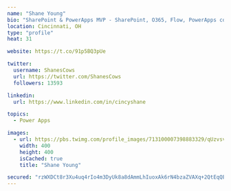 ```yaml
---
name: "Shane Young"
bio: "SharePoint & PowerApps MVP - SharePoint, O365, Flow, PowerApps consulting? @PowerApps911 | Pure Snark? You found it."
location: Cincinnati, OH
type: "profile"
heat: 31

website: https://t.co/91p5BQ3pUe

twitter:
  username: ShanesCows
  url: https://twitter.com/ShanesCows
  followers: 13593

linkedin:
  url: https://www.linkedin.com/in/cincyshane

topics:
  - Power Apps

images:
  - url: https://pbs.twimg.com/profile_images/713100007398883329/qUzvsvQ3_400x400.jpg
    width: 400
    height: 400
    isCached: true
    title: "Shane Young"

secured: "rzWXDCt8r3Xu4uq4rIo4m3DyUk8a8dAmmLhIuoxAk6rN4bzaZVAXq+2QtEqQEzxDAAMivxOs7q+MxfGMZeZPy5yrAyt2Xo4zx8NlN7+9ThzBZpFKUzBmiGDhIUwdP/flCdVWYlsUVcHSvIdKDfcersdopcvjaYx7siCc2m7vt3TOxT6GzDwNxqbKmlHMcRuYQ4eZ00Y62T6jefahGxSWbDU4WzSIqPfWMlfSvxxsLIGoGAvowLT++Avu/dcfDrYnPr+l5yDUNOMZc6Ud4o8bRh9c8+qJ20V8RDvpNnnyh7Ak0PsaYJp3j0kNZ0/EcGrz6+YGky5j0NIOUodpEr1bbmgFqFoM9pfoUwX7k8QDlAMAzoG+lxRb4IoYGfsfO5A89EVagr6TVQbJ0IqOiEcaaKlgE7EOkm7TELxnqUZxEVI=;N9lRa+gdZsNamwPawpZtxA=="
---
```



